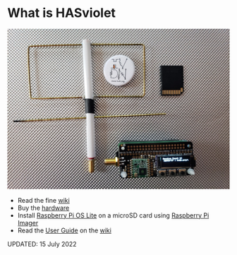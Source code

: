 # What is HASviolet

![HVDN_HASviolet_Git_Banner_1.jpg](docs/HVDN_HASviolet_Git_Banner_1.jpg)

- Read the fine [wiki](https://github.com/hudsonvalleydigitalnetwork/hasviolet/wiki/HASviolet) 
- Buy the [hardware](http://www.adafruit.com/wishlists/503542)
- Install [Raspberry Pi OS Lite](https://www.raspberrypi.org/software/operating-systems/) on a microSD card using [Raspberry Pi Imager](https://www.raspberrypi.org/software/)
- Read the [User Guide](https://github.com/hudsonvalleydigitalnetwork/hasviolet/wiki/User-Guide-(v0.50)) on the [wiki](https://github.com/hudsonvalleydigitalnetwork/hasviolet/wiki)

UPDATED: 15 July 2022
